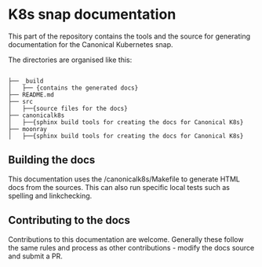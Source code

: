 # K8s snap documentation

This part of the repository contains the tools and the source for generating
documentation for the Canonical Kubernetes snap.

The directories are organised like this:

```

├── _build
│   ├── {contains the generated docs}
├── README.md
├── src
│   ├──{source files for the docs}
├── canonicalk8s
│   ├──{sphinx build tools for creating the docs for Canonical K8s}
├── moonray
│   ├──{sphinx build tools for creating the docs for Canonical K8s}
```

## Building the docs

This documentation uses the /canonicalk8s/Makefile to generate HTML docs from
the sources. This can also run specific local tests such as spelling and
linkchecking.

## Contributing to the docs

Contributions to this documentation are welcome. Generally these follow the
same rules and process as other contributions - modify the docs source and
submit a PR.
